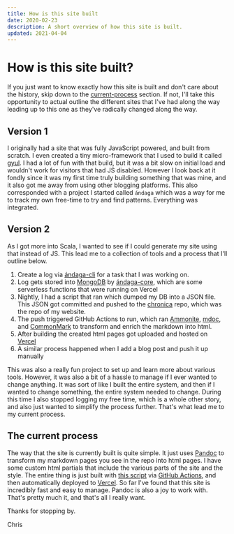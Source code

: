```yaml
---
title: How is this site built
date: 2020-02-23
description: A short overview of how this site is built.
updated: 2021-04-04
---
```


# How is this site built?

If you just want to know exactly how this site is built and don't care about the
history, skip down to the [current-process](#the-current-process) section. If
not, I'll take this opportunity to actual outline the different sites that I've
had along the way leading up to this one as they've radically changed along the
way.

## Version 1

I originally had a site that was fully JavaScript powered, and built from
scratch. I even created a tiny micro-framework that I used to build it called
[gyul](https://github.com/ckipp01/gyul). I had a lot of fun with that build, but
it was a bit slow on initial load and wouldn't work for visitors that had JS
disabled. However I look back at it fondly since it was my first time truly
building something that was mine, and it also got me away from using other
blogging platforms. This also corresponded with a project I started called
`ándaga` which was a way for me to track my own free-time to try and find
patterns. Everything was integrated.

## Version 2
As I got more into Scala, I wanted to see if I could generate my site using that
instead of JS. This lead me to a collection of tools and a process that I'll
outline below.

  1. Create a log via [ándaga-cli](https://github.com/ckipp01/andaga) for a task
     that I was working on.
  2. Log gets stored into [MongoDB](https://www.mongodb.com/) by
     [ándaga-core](https://github.com/ckipp01/andaga-core), which are some
     serverless functions that were running on Vercel
  3. Nightly, I had a script that ran which dumped my DB into a JSON file. This
     JSON got committed and pushed to the
     [chronica](https://github.com/ckipp01/chronica) repo, which was the repo of
     my website.
  4. The push triggered GitHub Actions to run, which ran
     [Ammonite](https://ammonite.io), [mdoc](https://scalameta.org/mdoc/), and
     [CommonMark](https://github.com/atlassian/commonmark-java) to transform and
     enrich the markdown into html.
  5. After building the created html pages got uploaded and hosted on
     [Vercel](https://vercel.com)
  6. A similar process happened when I add a blog post and push it up manually

This was also a really fun project to set up and learn more about various tools.
However, it was also a bit of a hassle to manage if I ever wanted to change
anything. It was sort of like I built the entire system, and then if I wanted to
change something, the entire system needed to change. During this time I also
stopped logging my free time, which is a whole other story, and also just wanted
to simplify the process further. That's what lead me to my current process.

## The current process

The way that the site is currently built is quite simple. It just uses
[Pandoc](https://pandoc.org) to transform my markdown pages you see in the repo
into html pages. I have some custom html partials that include the various parts
of the site and the style. The entire thing is just built with [this
script](https://github.com/ckipp01/chris-kipp.io/blob/main/bin/make-site.sh) via
[GitHub Actions](https://github.com/ckipp01/chris-kipp.io/actions), and then
automatically deployed to [Vercel](https://vercel.com). So far I've found that
this site is incredibly fast and easy to manage. Pandoc is also a joy to work
with. That's pretty much it, and that's all I really want.

Thanks for stopping by.

Chris
